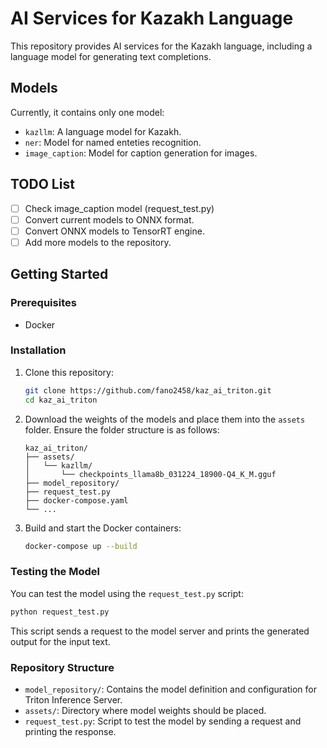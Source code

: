 # AI Services for Kazakh Language

This repository provides AI services for the Kazakh language, including a language model for generating text completions.

## Models

Currently, it contains only one model:
- `kazllm`: A language model for Kazakh.
- `ner`: Model for named enteties recognition.
- `image_caption`: Model for caption generation for images.

## TODO List

- [ ] Check image_caption model (request_test.py)
- [ ] Convert current models to ONNX format.
- [ ] Convert ONNX models to TensorRT engine.
- [ ] Add more models to the repository.

## Getting Started

### Prerequisites

- Docker

### Installation

1. Clone this repository:
    ```sh
    git clone https://github.com/fano2458/kaz_ai_triton.git
    cd kaz_ai_triton
    ```

2. Download the weights of the models and place them into the `assets` folder. Ensure the folder structure is as follows:
    ```
    kaz_ai_triton/
    ├── assets/
    │   └── kazllm/
    │       └── checkpoints_llama8b_031224_18900-Q4_K_M.gguf
    ├── model_repository/
    ├── request_test.py
    ├── docker-compose.yaml
    └── ...
    ```

3. Build and start the Docker containers:
    ```sh
    docker-compose up --build
    ```

### Testing the Model

You can test the model using the `request_test.py` script:

```sh
python request_test.py
```

This script sends a request to the model server and prints the generated output for the input text.

### Repository Structure

- `model_repository/`: Contains the model definition and configuration for Triton Inference Server.
- `assets/`: Directory where model weights should be placed.
- `request_test.py`: Script to test the model by sending a request and printing the response.

<!-- ### License

This project is licensed under the MIT License - see the [LICENSE](LICENSE) file for details.

### Acknowledgments

- Special thanks to the contributors and the open-source community for their valuable work and support. -->

